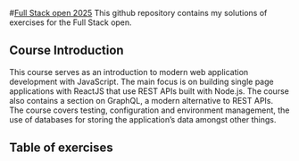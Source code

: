 #[Full Stack open 2025](https://fullstackopen.com/en/)
This github repository contains my solutions of exercises for the Full Stack open.

## Course Introduction
This course serves as an introduction to modern web application development with JavaScript. The main focus is on building single page applications with ReactJS that use REST APIs built with Node.js. The course also contains a section on GraphQL, a modern alternative to REST APIs.  
The course covers testing, configuration and environment management, the use of databases for storing the application’s data amongst other things.

## Table of exercises